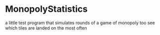 # MonopolyStatistics
a little test program that simulates rounds of a game of monopoly too see which tiles are landed on the most often
